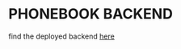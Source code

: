 # PHONEBOOK BACKEND

find the deployed backend [here](https://github.com/Anandhu-Jayan/Full-stack-open-submissions)